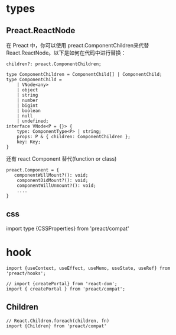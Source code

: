 # types
## Preact.ReactNode 
在 Preact 中，你可以使用 preact.ComponentChildren来代替 React.ReactNode。以下是如何在代码中进行替换：

    children?: preact.ComponentChildren;

    type ComponentChildren = ComponentChild[] | ComponentChild;
    type ComponentChild =
        | VNode<any>
        | object
        | string
        | number
        | bigint
        | boolean
        | null
        | undefined;
    interface VNode<P = {}> {
        type: ComponentType<P> | string;
        props: P & { children: ComponentChildren };
        key: Key;
    }

还有 react Component 替代(function or class)

    preact.Component = {
       componentWillMount?(): void;
        componentDidMount?(): void;
        componentWillUnmount?(): void; 
        ....
    }

## css
import type {CSSProperties} from 'preact/compat'

# hook

    import {useContext, useEffect, useMemo, useState, useRef} from 'preact/hooks';

    // import {createPortal} from 'react-dom';
    import { createPortal } from 'preact/compat';

## Children
    // React.Children.foreach(children, fn)
    import {Children} from 'preact/compat'
